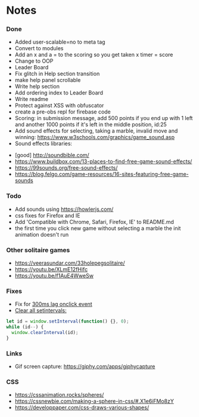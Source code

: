 # Notes

### Done
- Added user-scalable=no to meta tag
- Convert to modules
- Add an x and a = to the scoring so you get taken x timer = score
- Change to OOP
- Leader Board
- Fix glitch in Help section transition
- make help panel scrollable
- Write help section
- Add ordering index to Leader Board
- Write readme
- Protect against XSS with obfuscator
- create a pre-obs repl for firebase code
- Scoring: in submission message, add 500 points if you end up with 1 left and another 1000 points if it's left in the middle position, id:25
- Add sound effects for selecting, taking a marble, invalid move and winning: https://www.w3schools.com/graphics/game_sound.asp
- Sound effects libraries:
+ [good] http://soundbible.com/ 
+ https://www.buildbox.com/13-places-to-find-free-game-sound-effects/
+ https://99sounds.org/free-sound-effects/
+ https://blog.felgo.com/game-resources/16-sites-featuring-free-game-sounds

### Todo
- Add sounds using https://howlerjs.com/
- css fixes for Firefox and IE
- Add 'Compatible with Chrome, Safari, Firefox, IE' to README.md
- the first time you click new game without selecting a marble the init animation doesn't run

### Other solitaire games
- https://veerasundar.com/33holepegsolitaire/
- https://youtu.be/XLmE12fHifc
- https://youtu.be/f1AuE4WweSw

### Fixes
- Fix for [300ms lag onclick event](https://developers.google.com/web/updates/2013/12/300ms-tap-delay-gone-away)
- [Clear all setintervals:](https://stackoverflow.com/questions/34167975/clear-all-setintervals)
```js
let id = window.setInterval(function() {}, 0);
while (id--) {
  window.clearInterval(id);
}
```

### Links
- Gif screen capture: https://giphy.com/apps/giphycapture

### CSS
- https://cssanimation.rocks/spheres/
- https://cssnewbie.com/making-a-sphere-in-css/#.X1e6iFMo8zY
- https://developpaper.com/css-draws-various-shapes/